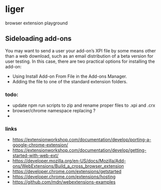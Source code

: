 # liger
browser extension playground


## Sideloading add-ons
You may want to send a user your add-on’s XPI file by some means other than a web download, such as an email distribution of a beta version for user testing. In this case, there are two practical options for installing the add-on:

- Using Install Add-on From File in the Add-ons Manager.
- Adding the file to one of the standard extension folders.


### todo:
- update npm run scripts to zip and rename proper files to .xpi and .crx
- browser/chrome namespace replacing ?
-

### links
- https://extensionworkshop.com/documentation/develop/porting-a-google-chrome-extension/
- https://extensionworkshop.com/documentation/develop/getting-started-with-web-ext/
- https://developer.mozilla.org/en-US/docs/Mozilla/Add-ons/WebExtensions/Build_a_cross_browser_extension
- https://developer.chrome.com/extensions/getstarted
- https://developer.chrome.com/extensions/hosting
- https://github.com/mdn/webextensions-examples
